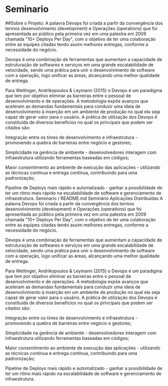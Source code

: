 # Seminario
##Sobre o Projeto:
A palavra Devops foi criada a partir da convergência dos termos desenvolvimento (development) e Operações (operations) que foi apresentada ao público pela primeira vez em uma palestra em 2009 chamada "10+ Deploys Per Day", com o objetivo de ter uma colaboração entre as equipes citadas tendo assim melhores entregas, conforme a necessidade do negócio. 

Devops é uma combinação de ferramentas que aumentam a capacidade de estruturação de softwares e serviços em uma grande escalabilidade de velocidade, sendo uma prática para unir o desenvolvimento de software com a operação, logo unificar as áreas, alcançando uma melhor qualidade de entrega. 

Para Wettinger, Andrikopoulos & Leymann (2015) o Devops é um paradigma que tem por objetivo eliminar as barreiras entre o pessoal de desenvolvimento e de operações. A metodologia expõe avanços que aceleram as demandas fundamentais para conduzir uma ideia de desenvolvimento à inserção em um ambiente de produção no qual ela seja capaz de gerar valor para o usuário. A prática de utilização dos Devops é constituída de diversos benefícios no qual os principais que podem ser citados são: 

Integração entre os times de desenvolvimento e infraestrutura - promovendo a quebra de barreiras entre negócio e gestores; 

Simplicidade na gerência de ambiente - desenvolvedores interagem com infraestrutura utilizando ferramentas baseadas em códigos; 

Maior consentimento ao ambiente de execução das aplicações - utilizando as técnicas contínua e entrega contínua, contribuindo para uma padronização; 

Pipeline de Deploys mais rápido e automatizado - ganhar a possibilidade de ter um ritmo mais rápido na escalabilidade de software e gerenciamento de infraestrutura. 
Seminario / README.md
Seminário Aplicações Distribuídas
A palavra Devops foi criada a partir da convergência dos termos desenvolvimento (development) e Operações (operations) que foi apresentada ao público pela primeira vez em uma palestra em 2009 chamada "10+ Deploys Per Day", com o objetivo de ter uma colaboração entre as equipes citadas tendo assim melhores entregas, conforme a necessidade do negócio.

Devops é uma combinação de ferramentas que aumentam a capacidade de estruturação de softwares e serviços em uma grande escalabilidade de velocidade, sendo uma prática para unir o desenvolvimento de software com a operação, logo unificar as áreas, alcançando uma melhor qualidade de entrega.

Para Wettinger, Andrikopoulos & Leymann (2015) o Devops é um paradigma que tem por objetivo eliminar as barreiras entre o pessoal de desenvolvimento e de operações. A metodologia expõe avanços que aceleram as demandas fundamentais para conduzir uma ideia de desenvolvimento à inserção em um ambiente de produção no qual ela seja capaz de gerar valor para o usuário. A prática de utilização dos Devops é constituída de diversos benefícios no qual os principais que podem ser citados são:

Integração entre os times de desenvolvimento e infraestrutura - promovendo a quebra de barreiras entre negócio e gestores;

Simplicidade na gerência de ambiente - desenvolvedores interagem com infraestrutura utilizando ferramentas baseadas em códigos;

Maior consentimento ao ambiente de execução das aplicações - utilizando as técnicas contínua e entrega contínua, contribuindo para uma padronização;

Pipeline de Deploys mais rápido e automatizado - ganhar a possibilidade de ter um ritmo mais rápido na escalabilidade de software e gerenciamento de infraestrutura.
